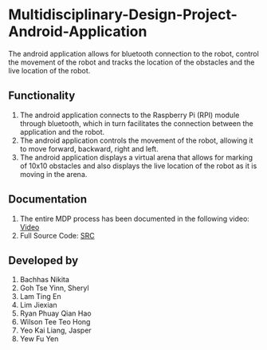 # Multidisciplinary-Design-Project-Android-Application
The android application allows for bluetooth connection to the robot, control the movement of the robot and tracks the location of the obstacles and the live location of the robot.

## Functionality
1. The android application connects to the Raspberry Pi (RPI) module through bluetooth, which in turn facilitates the connection between the application and the robot. 
2. The android application controls the movement of the robot, allowing it to move forward, backward, right and left. 
3. The android application displays a virtual arena that allows for marking of 10x10 obstacles and also displays the live location of the robot as it is moving in the arena. 

## Documentation 
1. The entire MDP process has been documented in the following video: [Video](https://www.youtube.com/watch?v=-sx_L624OJE&list=LL&index=21&ab_channel=Noliferist)
2. Full Source Code: [SRC](https://github.com/limjiexian/CZ3004MDP)

## Developed by
1. Bachhas Nikita 
2. Goh Tse Yinn, Sheryl
3. Lam Ting En
4. Lim Jiexian
5. Ryan Phuay Qian Hao
6. Wilson Tee Teo Hong
7. Yeo Kai Liang, Jasper
8. Yew Fu Yen
